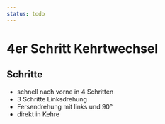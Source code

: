 ```yaml
---
status: todo
---
```

# 4er Schritt Kehrtwechsel

## Schritte

- schnell nach vorne in 4 Schritten
- 3 Schritte Linksdrehung
- Fersendrehung mit links und 90°
- direkt in Kehre
